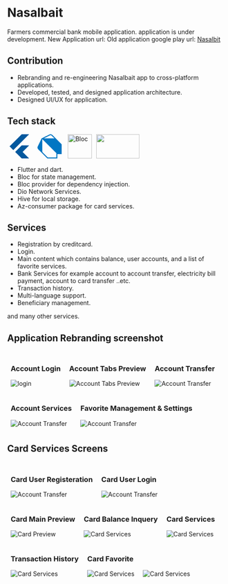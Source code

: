 # Nasalbait

 Farmers commercial bank mobile application. application is under development.
New Application url:
Old application google play url: [Nasalbit](https://play.google.com/store/apps/details?id=com.fcb.mobile)

## Contribution

- Rebranding and re-engineering Nasalbait app to cross-platform applications.
- Developed, tested, and designed application architecture.
- Designed UI/UX for application.

## Tech stack
<svg width='56' height='56' style="filter: invert(21%) sepia(98%) saturate(1528%) hue-rotate(189deg) brightness(95%) contrast(98%)"  role="img" viewBox="0 0 24 24" xmlns="http://www.w3.org/2000/svg"><path d="M14.314 0L2.3 12 6 15.7 21.684.013h-7.357zm.014 11.072L7.857 17.53l6.47 6.47H21.7l-6.46-6.468 6.46-6.46h-7.37z"/></svg>  <svg  role="img" width='56' height='56' style="margin-left:10px;filter: invert(28%) sepia(57%) saturate(5060%) hue-rotate(188deg) brightness(94%) contrast(99%)" viewBox="0 0 24 24" xmlns="http://www.w3.org/2000/svg"><path d="M4.105 4.105S9.158 1.58 11.684.316a3.079 3.079 0 0 1 1.481-.315c.766.047 1.677.788 1.677.788L24 9.948v9.789h-4.263V24H9.789l-9-9C.303 14.5 0 13.795 0 13.105c0-.319.18-.818.316-1.105l3.789-7.895zm.679.679v11.787c.002.543.021 1.024.498 1.508L10.204 23h8.533v-4.263L4.784 4.784zm12.055-.678c-.899-.896-1.809-1.78-2.74-2.643-.302-.267-.567-.468-1.07-.462-.37.014-.87.195-.87.195L6.341 4.105l10.498.001z"/></svg>  <img style="margin-left:10px" src="https://raw.githubusercontent.com/felangel/bloc/master/docs/assets/bloc_logo_full.png" height="56" height="56"  alt="Bloc"><img src="https://raw.githubusercontent.com/hivedb/hive/master/.github/logo_transparent.svg?sanitize=true" width="100" height="56" style="margin-left:10px">

- Flutter and dart.
- Bloc for state management.
- Bloc provider for dependency injection.
- Dio Network Services.
- Hive for local storage.
- Az-consumer package for card services.
  
## Services

- Registration by creditcard.
- Login.
- Main content which contains  balance,  user accounts, and a list of favorite services.
- Bank Services for example account to account transfer, electricity bill payment, account to card transfer ..etc.
- Transaction history.
- Multi-language support.
- Beneficiary management.

 and many other services.

## Application Rebranding screenshot

<div style="display:inline-block;max-width:300px;margin:8px 8px;">
<h3>Account Login</h3>
<img src="./assets/login.gif" alt="login" >
</div>
<div style="display:inline-block;max-width:300px;margin:8px 8px;">
<h3>Account Tabs Preview</h3>
<img src="./assets/account-tabs.gif" alt="Account Tabs Preview" >
</div>
<div style="display:inline-block;max-width:300px;margin:8px 8px;">
<h3>Account Transfer </h3>
<img src="./assets/account-transfer.gif" alt="Account Transfer" >
</div>
<div style="display:inline-block;max-width:300px;margin:8px 8px;">
<h3>Account Services </h3>
<img src="./assets/services-tab.gif" alt="Account Transfer" >
</div>
<div style="display:inline-block;max-width:300px;margin:8px 8px;">
<h3>Favorite Management & Settings </h3>
<img src="./assets/settings.gif" alt="Account Transfer">
</div>


## Card Services Screens 


<div style="display:inline-block;max-width:300px;margin:8px 8px;">
<h3>Card User Registeration </h3>
<img src="./assets/card-signup.gif" alt="Account Transfer">
</div>
<div style="display:inline-block;max-width:300px;margin:8px 8px;">
<h3>Card User Login </h3>
<img src="./assets/card-login.gif" alt="Account Transfer">
</div>
<div style="display:inline-block;max-width:300px;margin:8px 8px;">
<h3>Card Main Preview </h3>
<img src="./assets/card-preview.gif" alt="Card Preview">
</div>
<div style="display:inline-block;max-width:300px;margin:8px 8px;">
<h3>Card Balance Inquery </h3>
<img src="./assets/balance-inquiry.gif" alt="Card Services">
</div>
<div style="display:inline-block;max-width:300px;margin:8px 8px;">
<h3>Card Services </h3>
<img src="./assets/card-services.gif" alt="Card Services">
</div>
<div style="display:inline-block;max-width:300px;margin:8px 8px;">
<h3>Transaction History</h3>
<img src="./assets/transaction-history.gif" alt="Card Services">
</div>

<div style="display:inline-block;max-width:300px;margin:8px 8px;">
<h3>Card Favorite</h3>
<img src="./assets/card-fav-1.gif" alt="Card Services">
</div>
<div style="display:inline-block;max-width:300px;margin:8px 8px;">

<img src="./assets/card-fav2.gif" alt="Card Services">
</div>
